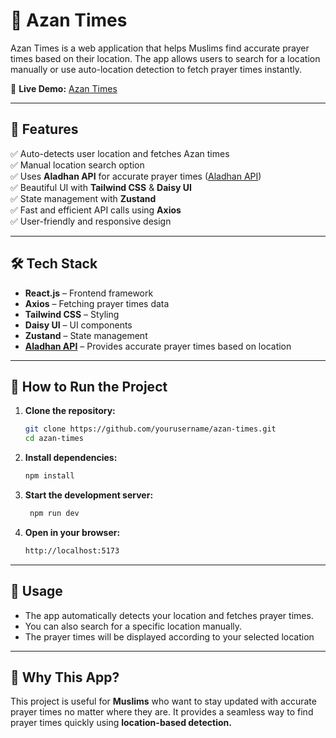 # 🕌 Azan Times  

Azan Times is a web application that helps Muslims find accurate prayer times based on their location. The app allows users to search for a location manually or use auto-location detection to fetch prayer times instantly.  

🔗 **Live Demo:** [Azan Times](https://azan-app1.netlify.app/)  

---

## 🚀 Features  

✅ Auto-detects user location and fetches Azan times  
✅ Manual location search option  
✅ Uses **Aladhan API** for accurate prayer times ([Aladhan API](https://aladhan.com/prayer-times-api))  
✅ Beautiful UI with **Tailwind CSS** & **Daisy UI**  
✅ State management with **Zustand**  
✅ Fast and efficient API calls using **Axios**  
✅ User-friendly and responsive design  

---

## 🛠️ Tech Stack  

- **React.js** – Frontend framework  
- **Axios** – Fetching prayer times data  
- **Tailwind CSS** – Styling  
- **Daisy UI** – UI components  
- **Zustand** – State management  
- **[Aladhan API](https://aladhan.com/prayer-times-api)** – Provides accurate prayer times based on location  

---

## 📌 How to Run the Project  

1. **Clone the repository:**  

   ```bash
   git clone https://github.com/yourusername/azan-times.git
   cd azan-times
2. **Install dependencies:**

   ```bash
   npm install
3. **Start the development server:**
   ```bash
    npm run dev
4. **Open in your browser:**
    ```bash
    http://localhost:5173
    
---    

## 📍 Usage  

- The app automatically detects your location and fetches prayer times.
- You can also search for a specific location manually.
- The prayer times will be displayed according to your selected location

---
## 🙌 Why This App?
This project is useful for **Muslims** who want to stay updated with accurate prayer times no matter where they are. It provides a seamless way to find prayer times quickly using **location-based detection.**

